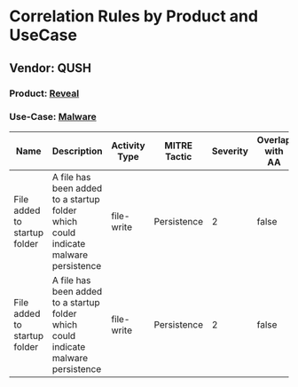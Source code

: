 Correlation Rules by Product and UseCase
========================================
Vendor: QUSH
------------
### Product: [Reveal](../ds_qush_reveal.md)
### Use-Case: [Malware](../../../../UseCases/uc_malware.md)

| Name    | Description    | Activity Type | MITRE Tactic | Severity | Overlap with AA |
| ---- | ---- | ---- | ---- | -------- | ---- |
| File added to startup folder | A file has been added to a startup folder which could indicate malware persistence | file-write    | Persistence  | 2        | false    |
| File added to startup folder | A file has been added to a startup folder which could indicate malware persistence | file-write    | Persistence  | 2        | false    |